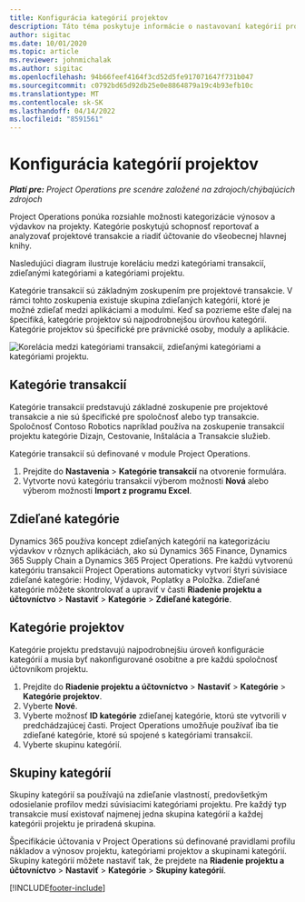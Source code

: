 ```yaml
---
title: Konfigurácia kategórií projektov
description: Táto téma poskytuje informácie o nastavovaní kategórií projektov.
author: sigitac
ms.date: 10/01/2020
ms.topic: article
ms.reviewer: johnmichalak
ms.author: sigitac
ms.openlocfilehash: 94b66feef4164f3cd52d5fe917071647f731b047
ms.sourcegitcommit: c0792bd65d92db25e0e8864879a19c4b93efb10c
ms.translationtype: MT
ms.contentlocale: sk-SK
ms.lasthandoff: 04/14/2022
ms.locfileid: "8591561"
---
```

# <a name="configure-project-categories"></a>Konfigurácia kategórií projektov

_**Platí pre:** Project Operations pre scenáre založené na zdrojoch/chýbajúcich zdrojoch_

Project Operations ponúka rozsiahle možnosti kategorizácie výnosov a výdavkov na projekty. Kategórie poskytujú schopnosť reportovať a analyzovať projektové transakcie a riadiť účtovanie do všeobecnej hlavnej knihy.

Nasledujúci diagram ilustruje koreláciu medzi kategóriami transakcií, zdieľanými kategóriami a kategóriami projektu. 

Kategórie transakcií sú základným zoskupením pre projektové transakcie. V rámci tohto zoskupenia existuje skupina zdieľaných kategórií, ktoré je možné zdieľať medzi aplikáciami a modulmi. Keď sa pozrieme ešte ďalej na špecifiká, kategórie projektov sú najpodrobnejšou úrovňou kategórií. Kategórie projektov sú špecifické pre právnické osoby, moduly a aplikácie.

![Korelácia medzi kategóriami transakcií, zdieľanými kategóriami a kategóriami projektu.](media/project-categories.png)

## <a name="transaction-categories"></a>Kategórie transakcií

Kategórie transakcií predstavujú základné zoskupenie pre projektové transakcie a nie sú špecifické pre spoločnosť alebo typ transakcie. Spoločnosť Contoso Robotics napríklad používa na zoskupenie transakcií projektu kategórie Dizajn, Cestovanie, Inštalácia a Transakcie služieb.

Kategórie transakcií sú definované v module Project Operations. 
1. Prejdite do **Nastavenia** \> **Kategórie transakcií** na otvorenie formulára. 
2. Vytvorte novú kategóriu transakcií výberom možnosti **Nová** alebo výberom možnosti **Import z programu Excel**.

## <a name="shared-categories"></a>Zdieľané kategórie

Dynamics 365 používa koncept zdieľaných kategórií na kategorizáciu výdavkov v rôznych aplikáciách, ako sú Dynamics 365 Finance, Dynamics 365 Supply Chain a Dynamics 365 Project Operations. Pre každú vytvorenú kategóriu transakcií Project Operations automaticky vytvorí štyri súvisiace zdieľané kategórie: Hodiny, Výdavok, Poplatky a Položka. Zdieľané kategórie môžete skontrolovať a upraviť v časti **Riadenie projektu a účtovníctvo** \> **Nastaviť** \> **Kategórie** \> **Zdieľané kategórie**.

## <a name="project-categories"></a>Kategórie projektov

Kategórie projektu predstavujú najpodrobnejšiu úroveň konfigurácie kategórií a musia byť nakonfigurované osobitne a pre každú spoločnosť účtovníkom projektu.

1. Prejdite do **Riadenie projektu a účtovníctvo** \> **Nastaviť** \> **Kategórie** \> **Kategórie projektov**.
2. Vyberte **Nové**.
3. Vyberte možnosť **ID kategórie** zdieľanej kategórie, ktorú ste vytvorili v predchádzajúcej časti. Project Operations umožňuje používať iba tie zdieľané kategórie, ktoré sú spojené s kategóriami transakcií.
4. Vyberte skupinu kategórií.

## <a name="category-groups"></a>Skupiny kategórií

Skupiny kategórií sa používajú na zdieľanie vlastností, predovšetkým odosielanie profilov medzi súvisiacimi kategóriami projektu. Pre každý typ transakcie musí existovať najmenej jedna skupina kategórií a každej kategórii projektu je priradená skupina.

Špecifikácie účtovania v Project Operations sú definované pravidlami profilu nákladov a výnosov projektu, kategóriami projektov a skupinami kategórií. Skupiny kategórií môžete nastaviť tak, že prejdete na **Riadenie projektu a účtovníctvo** \> **Nastaviť** \> **Kategórie** \> **Skupiny kategórií**.


[!INCLUDE[footer-include](../includes/footer-banner.md)]